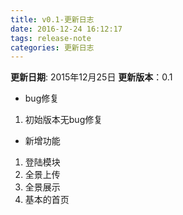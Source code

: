 ```yaml
---
title: v0.1-更新日志
date: 2016-12-24 16:12:17
tags: release-note
categories: 更新日志
---
```



**更新日期**: 2015年12月25日
**更新版本**：0.1

* bug修复
 1. 初始版本无bug修复

* 新增功能
 1. 登陆模块
 2. 全景上传
 3. 全景展示
 4. 基本的首页